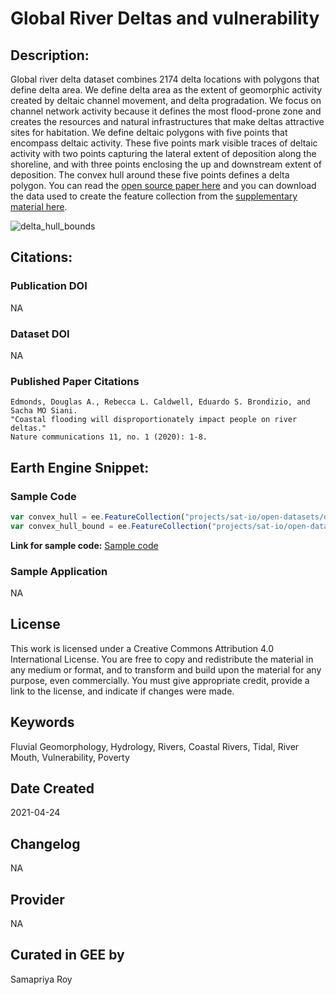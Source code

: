
# Global River Deltas and vulnerability

## Description:

Global river delta dataset combines 2174 delta locations with polygons that define delta area. We define delta area as the extent of geomorphic activity created by deltaic channel movement, and delta progradation. We focus on channel network activity because it defines the most flood-prone zone and creates the resources and natural infrastructures that make deltas attractive sites for habitation. We define deltaic polygons with five points that encompass deltaic activity. These five points mark visible traces of deltaic activity with two points capturing the lateral extent of deposition along the shoreline, and with three points enclosing the up and downstream extent of deposition. The convex hull around these five points defines a delta polygon. You can read the [open source paper here](https://www.nature.com/articles/s41467-020-18531-4?mc_cid=b1c1d848c0&mc_eid=1370129849) and you can download the data used to create the feature collection from the [supplementary material here](https://static-content.springer.com/esm/art%3A10.1038%2Fs41467-020-18531-4/MediaObjects/41467_2020_18531_MOESM3_ESM.xlsx).

![delta_hull_bounds](https://user-images.githubusercontent.com/6677629/116001641-023dbd00-a5bb-11eb-8afc-5d16ba19afdb.gif)

## Citations:

### Publication DOI

NA

### Dataset DOI
NA

### Published Paper Citations

```
Edmonds, Douglas A., Rebecca L. Caldwell, Eduardo S. Brondizio, and Sacha MO Siani.
"Coastal flooding will disproportionately impact people on river deltas."
Nature communications 11, no. 1 (2020): 1-8.
```

## Earth Engine Snippet:

### Sample Code

```js
var convex_hull = ee.FeatureCollection("projects/sat-io/open-datasets/delta/delta-convex-hull");
var convex_hull_bound = ee.FeatureCollection("projects/sat-io/open-datasets/delta/delta-convex-bounds");
```

**Link for sample code:** [Sample code](https://code.earthengine.google.com/?scriptPath=users/sat-io/awesome-gee-catalog-examples:hydrology/GLOBAL-RIVER-DELTAS-VULNERABILITY)

### Sample Application

NA

## License

This work is licensed under a Creative Commons Attribution 4.0 International License. You are free to copy and redistribute the material in any medium or format, and to transform and build upon the material for any purpose, even commercially. You must give appropriate credit, provide a link to the license, and indicate if changes were made.

## Keywords

Fluvial Geomorphology, Hydrology, Rivers, Coastal Rivers, Tidal, River Mouth, Vulnerability, Poverty

## Date Created

2021-04-24

## Changelog

NA

## Provider

NA

## Curated in GEE by
Samapriya Roy